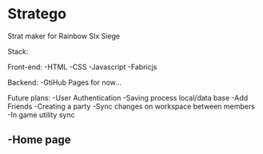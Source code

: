 # Stratego
Strat maker for Rainbow SIx Siege

Stack:

Front-end:
-HTML
-CSS
-Javascript
-Fabricjs

Backend:
-GtiHub Pages for now...

Future plans:
-User Authentication
  -Saving process local/data base
  -Add Friends
-Creating a party
  -Sync changes on workspace between members
-In game utility sync

-Home page
-
